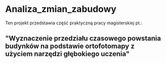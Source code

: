 # Analiza_zmian_zabudowy
Ten projekt przedstawia część praktyczną pracy magisterskiej pt.: 
## "Wyznaczenie przedziału czasowego powstania budynków na podstawie ortofotomapy z użyciem narzędzi głębokiego uczenia"
